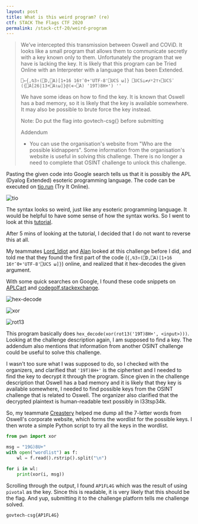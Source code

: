 ```yaml
---
layout: post
title: What is this weird program? (re)
ctf: STACK The Flags CTF 2020
permalink: /stack-ctf-20/weird-program
---
```


> We’ve intercepted this transmission between Oswell and COViD. It looks like a small program that allows them to communicate secretly with a key known only to them. Unfortunately the program that we have is lacking the key. It is likely that this program can be Tried Online with an Interpreter with a language that has been Extended.
>
> `⎕←{,⍉3↑(⎕D,⎕A)[1+16 16⊤¯0+'UTF-8'⎕UCS ⍵]} ⎕UCS⊥≠⌿⍤2⊤↑⎕UCS¨ ({⎕A[26|13+⎕A⍳⍵]}@(∊∘⎕A) '19T)8H+') ''`
>
> We have some ideas on how to find the key. It is known that Oswell has a bad memory, so it is likely that the key is available somewhere. It may also be possible to brute force the key instead.
>
> Note: Do put the flag into govtech-csg{} before submitting
>
> Addendum
> - You can use the organisation's website from "Who are the possible kidnappers". Some information from the organisation's website is useful in solving this challenge. There is no longer a need to complete that OSINT challenge to unlock this challenge.

Pasting the given code into Google search tells us that it is possibly the APL (Dyalog Extended) esoteric programming language. The code can be executed on [tio.run](https://tio.run/#apl-dyalog-extended) (Try It Online).

![tio][tio]

The syntax looks so weird, just like any esoteric programming language. It would be helpful to have some sense of how the syntax works. So I went to look at this [tutorial](https://tutorial.dyalog.com/next.html).

After 5 mins of looking at the tutorial, I decided that I do not want to reverse this at all.

My teammates [Lord_Idiot](https://lord.idiot.sg/) and [Alan](https://tcode2k16.github.io/blog) looked at this challenge before I did, and told me that they found the first part of the code (`{,⍉3↑(⎕D,⎕A)[1+16 16⊤¯0+'UTF-8'⎕UCS ⍵]}`) online, and realized that it hex-decodes the given argument.

With some quick searches on Google, I found these code snippets on [APLCart](https://aplcart.info/) and  [codegolf.stackexchange](https://codegolf.stackexchange.com/questions/207178/xor-two-strings).

![hex-decode][hex-decode]

![xor][xor]

![rot13][rot13]

This program basically does `hex_decode(xor(rot13('19T)8H+', <input>)))`. Looking at the challenge description again, I am supposed to find a key. The addendum also mentions that information from another OSINT challenge could be useful to solve this challenge.

I wasn't too sure what I was supposed to do, so I checked with the organizers, and clarified that `'19T)8H+'` is the ciphertext and I needed to find the key to decrypt it through the program. Since given in the challenge description that Oswell has a bad memory and it is likely that they key is available somewhere, I needed to find possible keys from the OSINT challenge that is related to Oswell. The organizer also clarified that the decrypted plaintext is human-readable text possibly in l33tsp34k.

So, my teammate [Creastery](https://www.creastery.com/) helped me dump all the 7-letter words from Oswell's corporate website, which forms the wordlist for the possible keys. I then wrote a simple Python script to try all the keys in the wordlist.

```py
from pwn import xor

msg = "19G)8U+"
with open("wordlist") as f:
    wl = f.read().rstrip().split("\n")

for i in wl:
    print(xor(i, msg))
```

Scrolling through the output, I found `AP1FL4G` which was the result of using `pivotal` as the key. Since this is readable, it is very likely that this should be the flag. And yup, submitting it to the challenge platform tells me challenge solved.

`govtech-csg{AP1FL4G}`


[tio]:{{site.baseurl}}/ctfs/stack-ctf-20/weird-program/images/tio.png
[xor]:{{site.baseurl}}/ctfs/stack-ctf-20/weird-program/images/xor.png
[rot13]:{{site.baseurl}}/ctfs/stack-ctf-20/weird-program/images/rot13.png
[hex-decode]:{{site.baseurl}}/ctfs/stack-ctf-20/weird-program/images/hex-decode.png